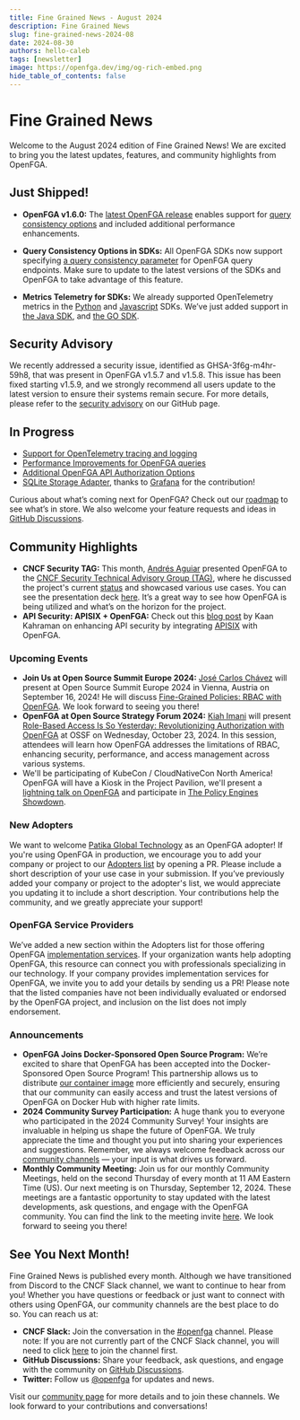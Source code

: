 ```yaml
---
title: Fine Grained News - August 2024
description: Fine Grained News
slug: fine-grained-news-2024-08
date: 2024-08-30
authors: hello-caleb
tags: [newsletter]
image: https://openfga.dev/img/og-rich-embed.png
hide_table_of_contents: false
---
```

# Fine Grained News

Welcome to the August 2024 edition of Fine Grained News! We are excited to bring you the latest updates, features, and community highlights from OpenFGA. 

## Just Shipped!

* **OpenFGA v1.6.0:** The [latest OpenFGA release](https://github.com/openfga/openfga/releases/tag/v1.6.0) enables support for [query consistency options](https://openfga.dev/docs/interacting/consistency) and included additional performance enhancements.

* **Query Consistency Options in SDKs:** All OpenFGA SDKs now support specifying [a query consistency parameter](https://openfga.dev/docs/interacting/consistency) for OpenFGA query endpoints. Make sure to update to the latest versions of the SDKs and OpenFGA to take advantage of this feature.

* **Metrics Telemetry for SDKs:** We already supported OpenTelemetry metrics in the [Python](https://github.com/openfga/python-sdk/) and [Javascript](https://github.com/openfga/js-sdk/) SDKs. We’ve just added support in [the Java SDK](https://github.com/openfga/java-sdk/releases/tag/v0.6.1), and [the GO SDK](https://github.com/openfga/go-sdk/releases/v0.6.0).

## Security Advisory

We recently addressed a security issue, identified as GHSA-3f6g-m4hr-59h8, that was present in OpenFGA v1.5.7 and v1.5.8. This issue has been fixed starting v1.5.9, and we strongly recommend all users update to the latest version to ensure their systems remain secure. For more details, please refer to the [security advisory](https://github.com/openfga/openfga/security/advisories/GHSA-3f6g-m4hr-59h8) on our GitHub page.

## In Progress

* [Support for OpenTelemetry tracing and logging](https://github.com/openfga/roadmap/issues/41)
* [Performance Improvements for OpenFGA queries](https://github.com/openfga/roadmap/issues/61)  
* [Additional OpenFGA API Authorization Options](https://github.com/openfga/roadmap/issues/30)  
* [SQLite Storage Adapter](https://github.com/openfga/roadmap/issues/56), thanks to [Grafana](https://grafana.com/) for the contribution!

Curious about what’s coming next for OpenFGA? Check out our [roadmap](https://github.com/orgs/openfga/projects/1/views/1) to see what’s in store. We also welcome your feature requests and ideas in [GitHub Discussions](https://github.com/orgs/openfga/discussions/categories/ideas).

## Community Highlights

* **CNCF Security TAG:** This month, [Andrés Aguiar](https://www.linkedin.com/in/aaguiar/) presented OpenFGA to the [CNCF Security Technical Advisory Group (TAG)](https://tag-security.cncf.io/), where he discussed the project's current [status](https://github.com/cncf/tag-security/issues/1339) and showcased various use cases. You can see the presentation deck [here](https://docs.google.com/presentation/d/1-TFfvKPi3jJ-jO-bjsHb3Soj_kKcQCf4Y_UvST7z744/edit#slide=id.p). It’s a great way to see how OpenFGA is being utilized and what’s on the horizon for the project.
* **API Security: APISIX + OpenFGA:** Check out this [blog post](https://dev.to/kaankahraman/supercharging-api-security-apisix-with-openfga-45da) by Kaan Kahraman on enhancing API security by integrating [APISIX](https://apisix.apache.org/) with OpenFGA.

### Upcoming Events

* **Join Us at Open Source Summit Europe 2024:** [José Carlos Chávez](https://www.linkedin.com/in/jcchavezs/) will present at Open Source Summit Europe 2024 in Vienna, Austria on September 16, 2024! He will discuss [Fine-Grained Policies: RBAC with OpenFGA](https://osseu2024.sched.com/event/1ej2u/fine-grained-policies-rbac-with-openfga-jose-carlos-chavez-okta). We look forward to seeing you there!  
* **OpenFGA at Open Source Strategy Forum 2024:** [Kiah Imani](https://www.linkedin.com/in/kiah-tolliver/) will present [Role-Based Access Is So Yesterday: Revolutionizing Authorization with OpenFGA](https://sossfusion2024.sched.com/event/1hcQa?iframe=no) at OSSF on Wednesday, October 23, 2024. In this session, attendees will learn how OpenFGA addresses the limitations of RBAC, enhancing security, performance, and access management across various systems.  
* We'll be participating of KubeCon / CloudNativeCon North America! OpenFGA will have a Kiosk in the Project Pavilion, we'll present a [lightning talk on OpenFGA](https://kccncna2024.sched.com/event/1iWA6/openfga-the-cloud-native-way-to-implement-fine-grained-authorization-project-lightning-talk) and participate in [The Policy Engines Showdown](https://kccncna2024.sched.com/event/1i7qp/the-policy-engines-showdown-gabriel-l-manor-permitio-andres-aguiar-okta-omri-gazitt-aserto-anders-eknert-styra-sarah-cecchetti-aws?iframe=no).

### New Adopters

We want to welcome [Patika Global Technology](https://patikaglobal.com/) as an OpenFGA adopter! If you're using OpenFGA in production, we encourage you to add your company or project to our [Adopters list](https://github.com/openfga/community/blob/main/ADOPTERS.md) by opening a PR. Please include a short description of your use case in your submission. If you’ve previously added your company or project to the adopter's list, we would appreciate you updating it to include a short description. Your contributions help the community, and we greatly appreciate your support!

### OpenFGA Service Providers

We’ve added a new section within the Adopters list for those offering OpenFGA [implementation services](https://github.com/openfga/community/blob/main/ADOPTERS.md#companies-offering-openfga-implementation-services). If your organization wants help adopting OpenFGA, this resource can connect you with professionals specializing in our technology. If your company provides implementation services for OpenFGA, we invite you to add your details by sending us a PR!  Please note that the listed companies have not been individually evaluated or endorsed by the OpenFGA project, and inclusion on the list does not imply endorsement.

### Announcements

* **OpenFGA Joins Docker-Sponsored Open Source Program:** We’re excited to share that OpenFGA has been accepted into the Docker-Sponsored Open Source Program! This partnership allows us to distribute [our container image](https://hub.docker.com/r/openfga/openfga) more efficiently and securely, ensuring that our community can easily access and trust the latest versions of OpenFGA on Docker Hub with higher rate limits.
* **2024 Community Survey Participation:** A huge thank you to everyone who participated in the 2024 Community Survey! Your insights are invaluable in helping us shape the future of OpenFGA. We truly appreciate the time and thought you put into sharing your experiences and suggestions. Remember, we always welcome feedback across our [community channels](https://openfga.dev/community) — your input is what drives us forward.  
* **Monthly Community Meeting:** Join us for our monthly Community Meetings, held on the second Thursday of every month at 11 AM Eastern Time (US). Our next meeting is on Thursday, September 12, 2024. These meetings are a fantastic opportunity to stay updated with the latest developments, ask questions, and engage with the OpenFGA community. You can find the link to the meeting invite [here](https://openfga.dev/docs/community#monthly-community-meetings). We look forward to seeing you there!

## See You Next Month!

Fine Grained News is published every month. Although we have transitioned from Discord to the CNCF Slack channel, we want to continue to hear from you\! Whether you have questions or feedback or just want to connect with others using OpenFGA, our community channels are the best place to do so. You can reach us at:

* **CNCF Slack:** Join the conversation in the [#openfga](https://cloud-native.slack.com/archives/C06G1NNH47N) channel. Please note: If you are not currently part of the CNCF Slack channel, you will need to click [here](https://slack.cncf.io/) to join the channel first.  
* **GitHub Discussions:** Share your feedback, ask questions, and engage with the community on [GitHub Discussions](https://github.com/orgs/openfga/discussions).  
* **Twitter:** Follow us [@openfga](https://twitter.com/openfga) for updates and news.

Visit our [community page](https://openfga.dev/docs/community) for more details and to join these channels. We look forward to your contributions and conversations!  
